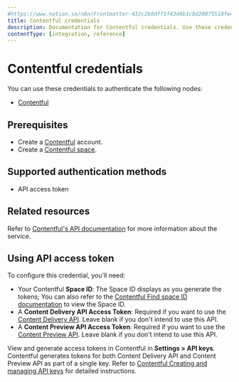 ```yaml
---
#https://www.notion.so/n8n/Frontmatter-432c2b8dff1f43d4b1c8d20075510fe4
title: Contentful credentials
description: Documentation for Contentful credentials. Use these credentials to authenticate Contentful in n8n, a workflow automation platform.
contentType: [integration, reference]
---
```


# Contentful credentials

You can use these credentials to authenticate the following nodes:

- [Contentful](/integrations/builtin/app-nodes/n8n-nodes-base.contentful.md)

## Prerequisites

- Create a [Contentful](https://www.contentful.com/) account.
- Create a [Contentful space](https://www.contentful.com/help/contentful-101/#step-2-create-a-space).

## Supported authentication methods

- API access token

## Related resources

Refer to [Contentful's API documentation](https://www.contentful.com/developers/docs/references/) for more information about the service.

## Using API access token

To configure this credential, you'll need:

- Your Contentful **Space ID**: The Space ID displays as you generate the tokens;  You can also refer to the [Contentful Find space ID documentation](https://www.contentful.com/help/find-space-id/) to view the Space ID.
- A **Content Delivery API Access Token**: Required if you want to use the [Content Delivery API](https://www.contentful.com/developers/docs/references/content-delivery-api/). Leave blank if you don't intend to use this API.
- A **Content Preview API Access Token**: Required if you want to use the [Content Preview API](https://www.contentful.com/developers/docs/references/content-preview-api/). Leave blank if you don't intend to use this API.

View and generate access tokens in Contentful in **Settings > API keys**. Contentful generates tokens for both Content Delivery API and Content Preview API as part of a single key. Refer to [Contentful Creating and managing API keys](https://training.contentful.com/student/activity/1050378-creating-and-managing-api-keys) for detailed instructions.

